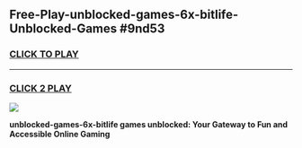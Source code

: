 
## Free-Play-unblocked-games-6x-bitlife-Unblocked-Games #9nd53
<h3>
<a href="https://news.freeplayer.one?title=unblocked-games-6x-bitlife&ref=8M">CLICK TO PLAY</a></h3>
<hr>

<h3>
<a href="https://news.freeplayer.one?title=unblocked-games-6x-bitlife&ref=8M">CLICK 2 PLAY</a>
  
</h3>

<a href="https://news.freeplayer.one?title=unblocked-games-6x-bitlife&ref=8M"><img src="https://clearcache.store/games.png"></a>


**unblocked-games-6x-bitlife games unblocked: Your Gateway to Fun and Accessible Online Gaming**
